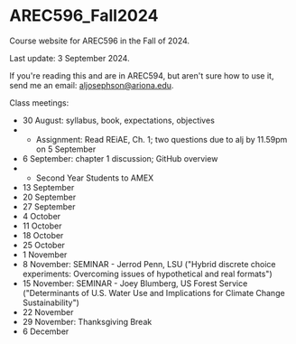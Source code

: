 # AREC596_Fall2024
Course website for AREC596 in the Fall of 2024. 

Last update: 3 September 2024.

If you're reading this and are in AREC594, but aren't sure how to use it, send me an email: aljosephson@ariona.edu. 

Class meetings:
- 30 August: syllabus, book, expectations, objectives
- - Assignment: Read REiAE, Ch. 1; two questions due to alj by 11.59pm on 5 September 
- 6 September: chapter 1 discussion; GitHub overview
- - Second Year Students to AMEX
- 13 September
- 20 September
- 27 September
- 4 October
- 11 October
- 18 October
- 25 October
- 1 November
- 8 November: SEMINAR - Jerrod Penn, LSU ("Hybrid discrete choice experiments: Overcoming issues of hypothetical and real formats")
- 15 November: SEMINAR - Joey Blumberg, US Forest Service ("Determinants of U.S. Water Use and Implications for Climate Change Sustainability")
- 22 November
- 29 November: Thanksgiving Break
- 6 December
